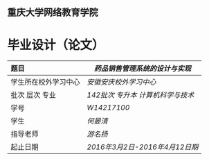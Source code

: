 重庆大学网络教育学院
---

毕业设计（论文）
===

题目 | *药品销售管理系统的设计与实现*
:- | -
学生所在校外学习中心 | *安徽安庆校外学习中心*
批次 层次 专业 | *142批次 专升本 计算机科学与技术*
学号 | *W14217100*
学生 | *何晏清*
指导老师 | *游名扬*
起止日期 | *2016年3月2日-2016年4月12日期*